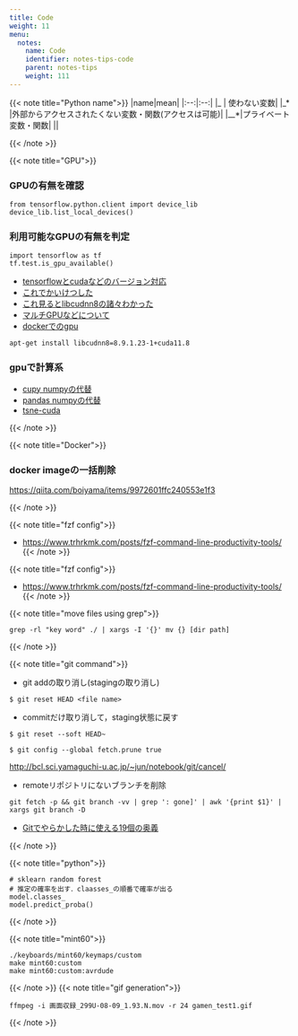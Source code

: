```yaml
---
title: Code
weight: 11
menu:
  notes:
    name: Code
    identifier: notes-tips-code
    parent: notes-tips
    weight: 111
---
```


{{< note title="Python name">}}
|name|mean|
|:--:|:--:|
|\_ | 使わない変数|
|\_\* |外部からアクセスされたくない変数・関数(アクセスは可能)|
|\_\_\*|プライベート変数・関数|
||

{{< /note >}}


{{< note title="GPU">}}
### GPUの有無を確認
```
from tensorflow.python.client import device_lib
device_lib.list_local_devices()
```

### 利用可能なGPUの有無を判定
```
import tensorflow as tf
tf.test.is_gpu_available()
```

- [tensorflowとcudaなどのバージョン対応](https://www.tensorflow.org/install/source?hl=ja#tested_build_configurations)
- [これでかいけつした](https://zenn.dev/ylabo0717/articles/48796b7f3470c7#2-6.-gpu認識確認)
- [これ見るとlibcudnn8の諸々わかった](https://docs.nvidia.com/deeplearning/cudnn/install-guide/index.html)
- [マルチGPUなどについて](https://www.tensorflow.org/guide/gpu?hl=ja)
- [dockerでのgpu](https://docs.docker.jp/compose/gpu-support.html)

```
apt-get install libcudnn8=8.9.1.23-1+cuda11.8
```

### gpuで計算系
- [cupy numpyの代替](https://docs.cupy.dev/en/stable/install.html#installing-cupy)
- [pandas numpyの代替](https://docs.rapids.ai/install#docker)
- [tsne-cuda](https://github.com/CannyLab/tsne-cuda/wiki/Installation)


{{< /note >}}


{{< note title="Docker">}}
### docker imageの一括削除
https://qiita.com/boiyama/items/9972601ffc240553e1f3

{{< /note >}}


{{< note title="fzf config">}}
- https://www.trhrkmk.com/posts/fzf-command-line-productivity-tools/
{{< /note >}}


{{< note title="fzf config">}}
- https://www.trhrkmk.com/posts/fzf-command-line-productivity-tools/
{{< /note >}}


{{< note title="move files using grep">}}
```
grep -rl "key word" ./ | xargs -I '{}' mv {} [dir path]
```
{{< /note >}}


{{< note title="git command">}}
- git addの取り消し(stagingの取り消し)

```
$ git reset HEAD <file name>
```

- commitだけ取り消して，staging状態に戻す

```
$ git reset --soft HEAD~
```

```
$ git config --global fetch.prune true
```

http://bcl.sci.yamaguchi-u.ac.jp/~jun/notebook/git/cancel/

- remoteリポジトリにないブランチを削除
```
git fetch -p && git branch -vv | grep ': gone]' | awk '{print $1}' | xargs git branch -D
```

- [Gitでやらかした時に使える19個の奥義](https://qiita.com/muran001/items/dea2bbbaea1260098051)

{{< /note >}}

{{< note title="python">}}
```
# sklearn random forest
# 推定の確率を出す．claasses_の順番で確率が出る
model.classes_
model.predict_proba()
```
{{< /note >}}

{{< note title="mint60">}}
```
./keyboards/mint60/keymaps/custom
make mint60:custom
make mint60:custom:avrdude
```
{{< /note >}}
{{< note title="gif generation">}}
```
ffmpeg -i 画面収録_299U-08-09_1.93.N.mov -r 24 gamen_test1.gif
```
{{< /note >}}
